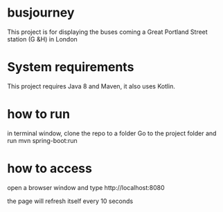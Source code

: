 # busjourney
This project is for displaying the buses coming a Great Portland Street station (G &H) in London

# System requirements
This project requires Java 8 and Maven, it also uses Kotlin.

# how to run
in terminal window, clone the repo to a folder 
Go to the project folder and run mvn spring-boot:run

# how to access 
open a browser window and type http://localhost:8080

the page will refresh itself every 10 seconds


